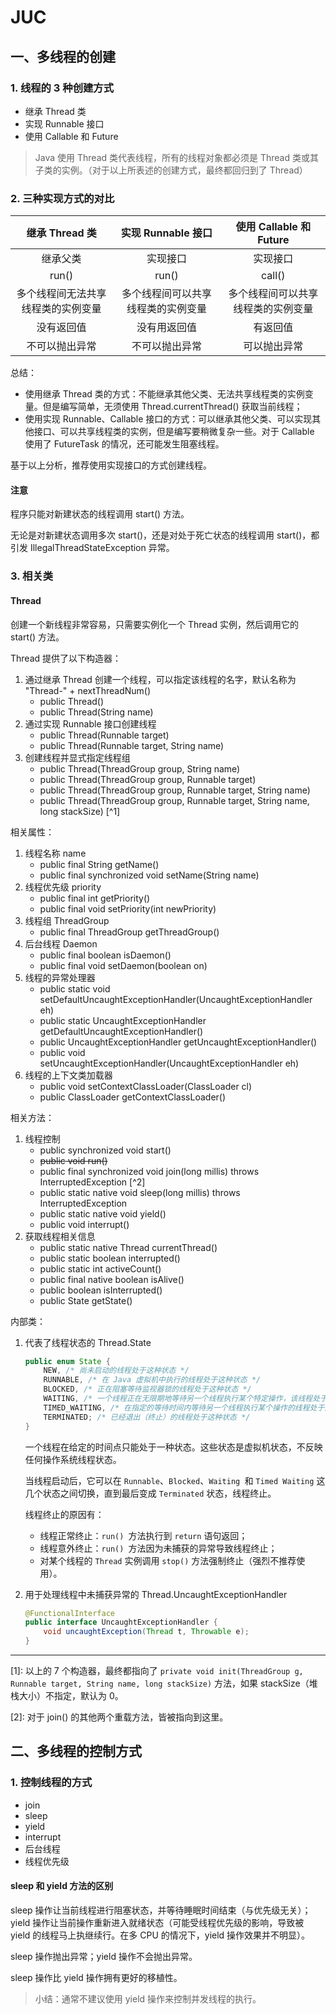 # JUC

## 一、多线程的创建

### 1. 线程的 3 种创建方式

- 继承 Thread 类
- 实现 Runnable 接口
- 使用 Callable 和 Future
> Java 使用 Thread 类代表线程，所有的线程对象都必须是 Thread 类或其子类的实例。（对于以上所表述的创建方式，最终都回归到了 Thread）

### 2. 三种实现方式的对比

| 继承 Thread 类 | 实现 Runnable 接口 | 使用 Callable 和 Future |
| :----: | :----: | :----: |
| 继承父类 | 实现接口 | 实现接口 |
|  run() | run() | call() |
| 多个线程间无法共享线程类的实例变量 | 多个线程间可以共享线程类的实例变量 | 多个线程间可以共享线程类的实例变量 |
| 没有返回值 | 没有用返回值 | 有返回值 |
| 不可以抛出异常 | 不可以抛出异常 | 可以抛出异常 |

总结：
- 使用继承 Thread 类的方式：不能继承其他父类、无法共享线程类的实例变量。但是编写简单，无须使用 Thread.currentThread() 获取当前线程；
- 使用实现 Runnable、Callable 接口的方式：可以继承其他父类、可以实现其他接口、可以共享线程类的实例，但是编写要稍微复杂一些。对于 Callable 使用了 FutureTask 的情况，还可能发生阻塞线程。

基于以上分析，推荐使用实现接口的方式创建线程。

#### 注意

程序只能对新建状态的线程调用 start() 方法。

无论是对新建状态调用多次 start()，还是对处于死亡状态的线程调用 start()，都引发 IllegalThreadStateException 异常。

### 3. 相关类

#### Thread

创建一个新线程非常容易，只需要实例化一个 Thread 实例，然后调用它的 start() 方法。

Thread 提供了以下构造器：
1. 通过继承 Thread 创建一个线程，可以指定该线程的名字，默认名称为 "Thread-" + nextThreadNum()
    - public Thread()
    - public Thread(String name)
2. 通过实现 Runnable 接口创建线程
    - public Thread(Runnable target)
    - public Thread(Runnable target, String name)
3. 创建线程并显式指定线程组
    - public Thread(ThreadGroup group, String name)
    - public Thread(ThreadGroup group, Runnable target)
    - public Thread(ThreadGroup group, Runnable target, String name)
    - public Thread(ThreadGroup group, Runnable target, String name, long stackSize) [^1]

相关属性：
1. 线程名称 name
    - public final String getName()
    - public final synchronized void setName(String name)
2. 线程优先级 priority
    - public final int getPriority()
    - public final void setPriority(int newPriority)
3. 线程组 ThreadGroup
    - public final ThreadGroup getThreadGroup()
4. 后台线程 Daemon
    - public final boolean isDaemon()
    - public final void setDaemon(boolean on)
5. 线程的异常处理器 
    - public static void setDefaultUncaughtExceptionHandler(UncaughtExceptionHandler eh)
    - public static UncaughtExceptionHandler getDefaultUncaughtExceptionHandler()
    - public UncaughtExceptionHandler getUncaughtExceptionHandler()
    - public void setUncaughtExceptionHandler(UncaughtExceptionHandler eh)
6. 线程的上下文类加载器
    - public void setContextClassLoader(ClassLoader cl)
    - public ClassLoader getContextClassLoader()

相关方法：
1. 线程控制
    - public synchronized void start()
    - ~~public void run()~~
    - public final synchronized void join(long millis) throws InterruptedException [^2]
    - public static native void sleep(long millis) throws InterruptedException
    - public static native void yield()
    - public void interrupt()
2. 获取线程相关信息
    - public static native Thread currentThread()
    - public static boolean interrupted()
    - public static int activeCount()
    - public final native boolean isAlive()
    - public boolean isInterrupted()
    - public State getState()

内部类：
1. 代表了线程状态的 Thread.State
    ```java
    public enum State {
        NEW, /* 尚未启动的线程处于这种状态 */
        RUNNABLE, /* 在 Java 虚拟机中执行的线程处于这种状态 */
        BLOCKED, /* 正在阻塞等待监视器锁的线程处于这种状态 */
        WAITING, /* 一个线程正在无限期地等待另一个线程执行某个特定操作，该线程处于这种状态 */
        TIMED_WAITING, /* 在指定的等待时间内等待另一个线程执行某个操作的线程处于这种状态 */
        TERMINATED; /* 已经退出（终止）的线程处于这种状态 */
    }
    ```
    一个线程在给定的时间点只能处于一种状态。这些状态是虚拟机状态，不反映任何操作系统线程状态。
    
    当线程启动后，它可以在 `Runnable`、`Blocked`、`Waiting `和 `Timed Waiting` 这几个状态之间切换，直到最后变成 `Terminated` 状态，线程终止。
    
    线程终止的原因有：
    
    - 线程正常终止：`run() `方法执行到 `return` 语句返回；
    - 线程意外终止：`run() `方法因为未捕获的异常导致线程终止；
    - 对某个线程的 `Thread` 实例调用 `stop()` 方法强制终止（强烈不推荐使用）。
    
2. 用于处理线程中未捕获异常的 Thread.UncaughtExceptionHandler
    ```java
    @FunctionalInterface
    public interface UncaughtExceptionHandler {
        void uncaughtException(Thread t, Throwable e);
    }
    ```

---
[1]: 以上的 7 个构造器，最终都指向了 `private void init(ThreadGroup g, Runnable target, String name, long stackSize)` 方法，如果 stackSize（堆栈大小）不指定，默认为 0。

[2]: 对于 join() 的其他两个重载方法，皆被指向到这里。





## 二、多线程的控制方式

### 1. 控制线程的方式

- join
- sleep
- yield
- interrupt
- 后台线程
- 线程优先级

#### sleep 和 yield 方法的区别

sleep 操作让当前线程进行阻塞状态，并等待睡眠时间结束（与优先级无关）；yield 操作让当前操作重新进入就绪状态（可能受线程优先级的影响，导致被 yield 的线程马上执继续行。在多 CPU 的情况下，yield 操作效果并不明显）。

sleep 操作抛出异常；yield 操作不会抛出异常。

sleep 操作比 yield 操作拥有更好的移植性。

>小结：通常不建议使用 yield 操作来控制并发线程的执行。